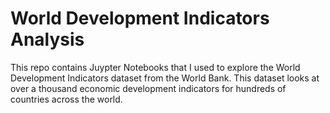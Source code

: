 # World Development Indicators Analysis
This repo contains Juypter Notebooks that I used to explore the World Development Indicators dataset from the World Bank. This dataset looks at over a thousand economic development indicators for hundreds of countries across the world.
